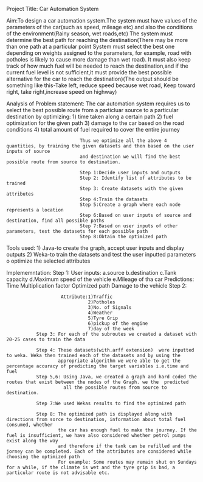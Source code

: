 Project Title: Car Automation System

Aim:To design a car automation system.The system must have values of the parameters of the car(such as speed, mileage etc) and also the conditions
     of the environment(Rainy season, wet roads,etc) The system must determine the best path for reaching the destination(There may be more than one path at a particular point
     System must select the best one depending on weights assigned to the parameters, for example, road with potholes is likely to cause more damage than wet road). It
     must also keep track of how much fuel will be needed to reach the destination,and if the current fuel level is not sufficient,it must
     provide the best possible alternative for the car to reach the destination)(The output should be something like this-Take left, reduce speed because wet road, Keep toward right,
    take right,increase speed on highway)

Analysis of Problem statement: The car automation system requires us to select the best possible route from a particluar source to a particular destination by optimizing:
                               1) time taken along a certain path
                               2) fuel optimization for the given path
                               3) damage to the car based on the road conditions
                               4) total amount of fuel required to cover the entire journey
                               
                               Thus we optimize all the above 4 quantities, by training the given datasets and then based on the user inputs of source
                               and destination we will find the best possible route from source to destination.

                               Step 1:Decide user inputs and outputs
                               Step 2: Identify list of attributes to be trained
                               Step 3: Create datasets with the given attributes
                               Step 4:Train the datasets
                               Step 5:Create a graph where each node represents a location
                               Step 6:Based on user inputs of source and destination, find all possible paths
                               Step 7:Based on user inputs of other parameters, test the datasets for each possible path
                               Step 8:Obtain the optimized path

Tools used: 1) Java-to create the graph, accept user inputs and display outputs
            2) Weka-to train the datasets and test the user inputted parameters o optimize the selected attributes

Implememntation:
                Step 1:
                        User inputs: a.source
                                     b.destination
                                     c.Tank capacity
                                     d.Maximum speed of the vehicle
                                     e.Mileage of tha car
                        Predictions: Time Multiplication factor
                                     Optimized path
                                     Damage to the vehicle
               Step 2:

                        Attribute:1)Traffic
                                  2)Potholes
                                  3)No. of Signals
                                  4)Weather
                                  5)Tyre Grip
                                  6)pickup of the engine
                                  7)day of the week
               Step 3: For each of the subroutes we created a dataset with 20-25 cases to train the data
               
               Step 4: These datasets(with.arff extension)  were inputted to weka. Weka then trained each of the datasets and by using the 
                       appropriate algorithm we were able to get the percentage accuracy of predicting the target variables i.e.time and fuel
               Step 5,6: Using Java, we created a graph and hard coded the routes that exist between the nodes of the Graph. we the  predicted
                         all the possible routes from source to destination.

               Step 7:We used Wekas results to find the optimized path

               Step 8: The optimized path is displayed along with directions from sorce to destination, information about total fuel consumed, whether
                       the car has enough fuel to make the journey. If the fuel is insufficient, we have also considered whether petrol pumps exist along the way
                       and therefore if the tank can be refilled and the jorney can be completed. Each of the attributes are considered while choosing the optimized path
                       For example: Some routes may remain shut on Sundays for a while, if the climate is wet and the tyre grip is bad, a particular route is not advisable etc.
 
               






                                


